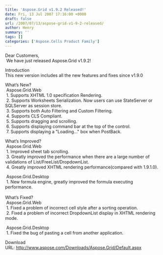 ```yaml
---
title: 'Aspose.Grid v1.9.2 Released!'
date: Fri, 13 Jul 2007 17:16:00 +0000
draft: false
url: /2007/07/13/aspose-grid-v1-9-2-released/
author: Henry
summary: ''
tags: []
categories: ['Aspose.Cells Product Family']
---
```


Dear Customers,  
 We have just released Aspose.Grid v1.9.2!

Introduction  
This new version includes all the new features and fixes since v1.9.0

What’s New?  
 Aspose.Grid.Web  
 1. Supports XHTML 1.0 specification Rendering.  
 2. Supports Worksheets Serialization. Now users can use StateServer or SQLServer as session store.  
 3. Supports both Auto Filtering and Custom Filtering.  
 4. Supports CLS Compliant.  
 5. Supports dragging and scrolling.  
 6. Supports displaying command bar at the top of the control.  
 7. Supports displaying a "Loading..." box when PostBack.

What’s Improved?  
 Aspose.Grid.Web  
 1. Improved sheet tab scrolling.  
 3. Greatly improved the performance when there are a large number of validations of List/FreeList/DropdownList.  
 4. Greatly improved XHTML rendering performance(compared with 1.9.1.0).

 Aspose.Grid.Desktop  
 1. New formula engine, greatly improved the formula executing performance.  
   
What’s Fixed?  
 Aspose.Grid.Web  
 1. Fixed a problem of incorrect cell style after a sorting operation.  
 2. Fixed a problem of incorrect DropdownList display in XHTML rendering mode.

 Aspose.Grid.Desktop  
 1. Fixed the bug of pasting a cell from another application.

Download URL: http://www.aspose.com/Downloads/Aspose.Grid/Default.aspx








